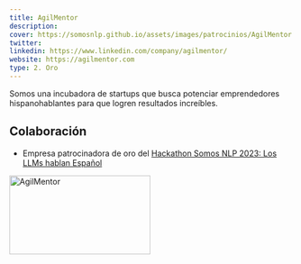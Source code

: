 ```yaml
---
title: AgilMentor
description:
cover: https://somosnlp.github.io/assets/images/patrocinios/AgilMentor.png
twitter: 
linkedin: https://www.linkedin.com/company/agilmentor/
website: https://agilmentor.com
type: 2. Oro
---
```


Somos una incubadora de startups que busca potenciar emprendedores hispanohablantes para que logren resultados increíbles.

## Colaboración

- Empresa patrocinadora de oro del [Hackathon Somos NLP 2023: Los LLMs hablan Español](https://somosnlp.org/hackathon)

<div class="flex justify-center">
    <img alt="AgilMentor" width="250" height="140" 
    src="https://somosnlp.github.io/assets/images/patrocinios/AgilMentor.png" />
</div>
